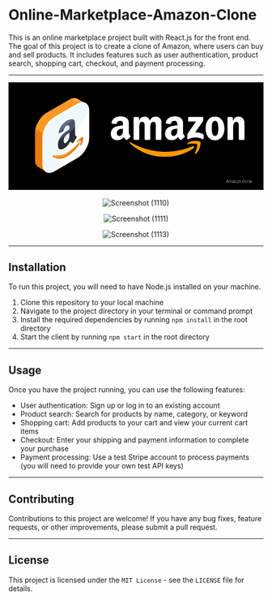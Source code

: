 
# Online-Marketplace-Amazon-Clone
This is an online marketplace project built with React.js for the front end. The goal of this project is to create a clone of Amazon, where users can buy and sell products. It includes features such as user authentication, product search, shopping cart, checkout, and payment processing.

------------------------------------------------------------------------------------------------------------------------------------------------------------------------------------------------------------------------

<center>

<img src="./amazon.png" alt="amazon Poster"/>

![Screenshot (1110)](https://github.com/RajalakshmiR24/Amazon_CLone_using_React/assets/127002476/0646c3bf-0741-4696-a565-09693a8087d6)


![Screenshot (1111)](https://github.com/RajalakshmiR24/Amazon_CLone_using_React/assets/127002476/befbf56f-9362-4d4f-82a2-dcc373576715)

![Screenshot (1113)](https://github.com/RajalakshmiR24/Amazon_CLone_using_React/assets/127002476/55e6e97b-b3a6-40cf-a682-3436411c61cc)

</center>

---------------------------------------------------------------------------------------------------------------------------------------------------------------------------------------------------------------------

## Installation
To run this project, you will need to have Node.js installed on your machine.

1. Clone this repository to your local machine
2. Navigate to the project directory in your terminal or command prompt
3. Install the required dependencies by running `npm install` in the root directory
4. Start the client by running `npm start` in the root directory

-------------------------------

## Usage
Once you have the project running, you can use the following features:

- User authentication: Sign up or log in to an existing account
- Product search: Search for products by name, category, or keyword
- Shopping cart: Add products to your cart and view your current cart items
- Checkout: Enter your shipping and payment information to complete your purchase
- Payment processing: Use a test Stripe account to process payments (you will need to provide your own test API keys)

--------------------------------

## Contributing
Contributions to this project are welcome! If you have any bug fixes, feature requests, or other improvements, please submit a pull request.

-----------------------------

## License
This project is licensed under the `MIT License` - see the `LICENSE` file for details.

